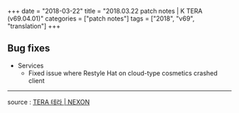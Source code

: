 +++
date = "2018-03-22"
title = "2018.03.22 patch notes | K TERA (v69.04.01)"
categories = ["patch notes"]
tags = ["2018", "v69", "translation"]
+++

## Bug fixes

- Services
  - Fixed issue where Restyle Hat on cloud-type cosmetics crashed client

----

source : [TERA 테라 | NEXON](http://tera.nexon.com/news/update/view.aspx?n4articlesn=324)
